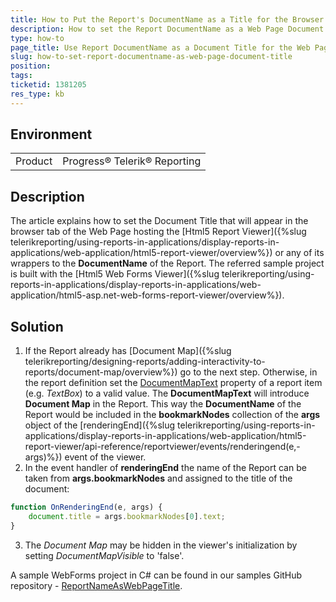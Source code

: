 ```yaml
---
title: How to Put the Report's DocumentName as a Title for the Browser Tab
description: How to set the Report DocumentName as a Web Page Document Title
type: how-to
page_title: Use Report DocumentName as a Document Title for the Web Page
slug: how-to-set-report-documentname-as-web-page-document-title
position: 
tags: 
ticketid: 1381205
res_type: kb
---
```


## Environment
<table>
	<tbody>
		<tr>
			<td>Product</td>
			<td>Progress® Telerik® Reporting</td>
		</tr>
	</tbody>
</table>


## Description
The article explains how to set the Document Title that will appear in the browser tab of the Web Page hosting the [Html5 Report Viewer]({%slug telerikreporting/using-reports-in-applications/display-reports-in-applications/web-application/html5-report-viewer/overview%}) or any of its wrappers to the __DocumentName__ of the Report. The referred sample project is built with the [Html5 Web Forms Viewer]({%slug telerikreporting/using-reports-in-applications/display-reports-in-applications/web-application/html5-asp.net-web-forms-report-viewer/overview%}).

## Solution
1. If the Report already has [Document Map]({%slug telerikreporting/designing-reports/adding-interactivity-to-reports/document-map/overview%}) go to the next step.
Otherwise, in the report definition set the [DocumentMapText](/api/telerik.reporting.reportitembase.html#collapsible-Telerik_Reporting_ReportItemBase_DocumentMapText) property of a report item (e.g. _TextBox_) to a valid value. The __DocumentMapText__ will introduce __Document Map__ in the Report. This way the __DocumentName__ of the Report would be included in the __bookmarkNodes__ collection of the __args__ object of the [renderingEnd]({%slug telerikreporting/using-reports-in-applications/display-reports-in-applications/web-application/html5-report-viewer/api-reference/reportviewer/events/renderingend(e,-args)%}) event of the viewer. 
2. In the event handler of __renderingEnd__ the name of the Report can be taken from __args.bookmarkNodes__ and assigned to the title of the document:
```JavaScript
function OnRenderingEnd(e, args) {
    document.title = args.bookmarkNodes[0].text;
}
```
3. The _Document Map_ may be hidden in the viewer's initialization by setting _DocumentMapVisible_ to 'false'.

A sample WebForms project in C# can be found in our samples GitHub repository - [ReportNameAsWebPageTitle](https://github.com/telerik/reporting-samples/tree/master/ReportNameAsWebPageTitle).
